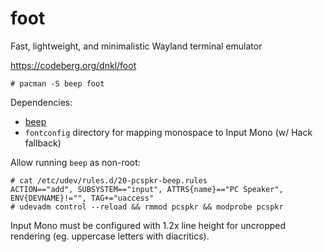 # foot

Fast, lightweight, and minimalistic Wayland terminal emulator

https://codeberg.org/dnkl/foot

    # pacman -S beep foot

Dependencies:

- [beep](https://github.com/spkr-beep/beep)
- `fontconfig` directory for mapping monospace to Input Mono (w/ Hack fallback)

Allow running `beep` as non-root:

    # cat /etc/udev/rules.d/20-pcspkr-beep.rules
    ACTION=="add", SUBSYSTEM=="input", ATTRS{name}=="PC Speaker", ENV{DEVNAME}!="", TAG+="uaccess"
    # udevadm control --reload && rmmod pcspkr && modprobe pcspkr

Input Mono must be configured with 1.2x line height for uncropped rendering (eg. uppercase letters with diacritics).
